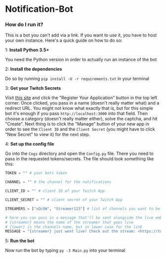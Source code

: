 # Notification-Bot

### How do I run it?

This is a bot you can't add via a link. If you want to use it, you have to host your own instance. Here's a quick guide on how to do so:

1: **Install Python 3.5+**

You need the Python version in order to actually run an instance of the bot

2: **Install the dependencies**

Do so by running `pip install -U -r requirements.txt` in your terminal

3: **Get your Twitch Secrets**

Visit [this site](https://dev.twitch.tv/console/apps) and click the "Register Your Application" button in the top left corner. Once clicked, you pass in a name (doesn't really matter what) and a redirect URL. You might not know what exactly that is, but for this simple bot it's enough if you pass `http://localhost:3000` into that field. Then choose a category (doesn't really matter either), solve the captcha, and hit "Create".
Next thing is to click the "Manage" button of your new app in order to see the `Client ID` and the `Client Secret` (you might have to click "New Secret" to view it) for the next step.

4: **Set up the config file**

Go into the `Cogs` directory and open the `Config.py` file. There you need to pass in the requested tokens/secrets.
The file should look something like this:

```py
TOKEN = "" # your bots token

CHANNEL = "" # the channel for the notifications

CLIENT_ID = "" # client ID of your Twitch App

CLIENT_SECRET = "" # client secret of your Twitch App

STREAMERS = ["xQcOW", "Streamer123"] # list of channels you want to be notified about when they go live (separate them by a comma)

# here you can pass in a message that'll be sent alongside the live embed.
# {streamer} means the name of the streamer that goes live
# {lower} is the channels name, but in lower case for the link
MESSAGE = "{streamer} just went live! Check out the stream: <https://twitch.tv/{lower}>"
```

5: **Run the bot**

Now run the bot by typing `py -3 Main.py` into your terminal
